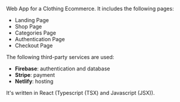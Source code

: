 Web App for a Clothing Ecommerce.
It includes the following pages:
    <ul>
        <li>Landing Page</li>
        <li>Shop Page</li>
        <li>Categories Page</li>
        <li>Authentication Page</li>
        <li>Checkout Page</li>
    </ul>
The following third-party services are used:
    <ul>
        <li><strong>Firebase</strong>: authentication and database</li>
        <li><strong>Stripe</strong>: payment</li>
        <li><strong>Netlify</strong>: hosting</li>
    </ul>
It's written in React (Typescript (TSX) and Javascript (JSX)). 